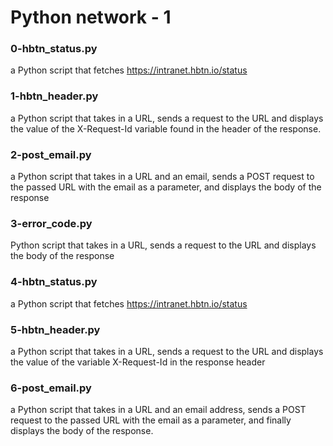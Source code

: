 # Python network - 1
### 0-hbtn_status.py
a Python script that fetches https://intranet.hbtn.io/status
### 1-hbtn_header.py
a Python script that takes in a URL, sends a request to the URL and displays the value of the X-Request-Id variable found in the header of the response.
### 2-post_email.py
a Python script that takes in a URL and an email, sends a POST request to the passed URL with the email as a parameter, and displays the body of the response
### 3-error_code.py
Python script that takes in a URL, sends a request to the URL and displays the body of the response
### 4-hbtn_status.py
a Python script that fetches https://intranet.hbtn.io/status
### 5-hbtn_header.py
a Python script that takes in a URL, sends a request to the URL and displays the value of the variable X-Request-Id in the response header
### 6-post_email.py
a Python script that takes in a URL and an email address, sends a POST request to the passed URL with the email as a parameter, and finally displays the body of the response.

